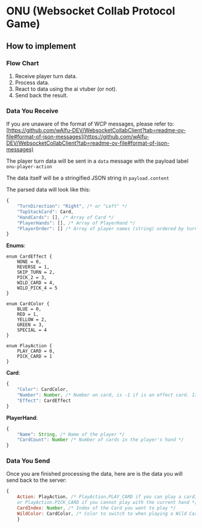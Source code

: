 # ONU (Websocket Collab Protocol Game)
## How to implement
### Flow Chart
1. Receive player turn data.
2. Process data.
3. React to data using the ai vtuber (or not).
4. Send back the result.
### Data You Receive
If you are unaware of the format of WCP messages, please refer to: [https://github.com/wAIfu-DEV/WebsocketCollabClient?tab=readme-ov-file#format-of-json-messages](https://github.com/wAIfu-DEV/WebsocketCollabClient?tab=readme-ov-file#format-of-json-messages)

The player turn data will be sent in a `data` message with the payload label `onu-player-action`

The data itself will be a stringified JSON string in `payload.content`

The parsed data will look like this:
```js
{
    "TurnDirection": "Right", /* or "Left" */
    "TopStackCard": Card,
    "HandCards": [], /* Array of Card */
    "PlayerHands": [], /* Array of PlayerHand */
    "PlayerOrder": [] /* Array of player names (string) ordered by turn (assuming right turn) */
}
```
**Enums**:
```gdscript
enum CardEffect {
    NONE = 0,
    REVERSE = 1,
    SKIP_TURN = 2,
    PICK_2 = 3,
    WILD_CARD = 4,
    WILD_PICK_4 = 5
}

enum CardColor {
    BLUE = 0,
    RED = 1,
    YELLOW = 2,
    GREEN = 3,
    SPECIAL = 4
}

enum PlayAction {
    PLAY_CARD = 0,
    PICK_CARD = 1
}
```
**Card**:
```js
{
    "Color": CardColor,
    "Number": Number, /* Number on card, is -1 if is an effect card. Is in range -1 to 9 inclusive */
    "Effect": CardEffect
}
```
**PlayerHand**:
```js
{
    "Name": String, /* Name of the player */
    "CardCount": Number /* Number of cards in the player's hand */
}
```
### Data You Send
Once you are finished processing the data, here are is the data you will send back to the server:
```js
{
    Action: PlayAction, /* PlayAction.PLAY_CARD if you can play a card,
    or PlayAction.PICK_CARD if you cannot play with the current hand */
    CardIndex: Number, /* Index of the Card you want to play */
    WildColor: CardColor, /* Color to switch to when playing a Wild Card */
    }
```
